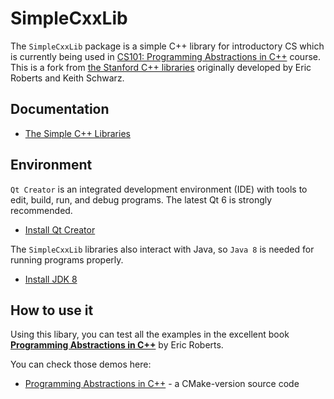 # SimpleCxxLib

 The `SimpleCxxLib` package is a simple C++ library for introductory CS which is currently being used in [CS101: Programming Abstractions in C++](https://cs101.stickmind.com) course. This is a fork from [the Stanford C++ libraries](https://cs.stanford.edu/people/eroberts/StanfordCPPLib/) originally developed by Eric Roberts and Keith Schwarz.

## Documentation

- [The Simple C++ Libraries](https://cppdoc.stickmind.com/)

## Environment

`Qt Creator` is an integrated development environment (IDE) with tools to edit, build, run, and debug programs. The latest Qt 6 is strongly recommended.

- [Install Qt Creator](https://www.qt.io/download-qt-installer)

The `SimpleCxxLib` libraries also interact with Java, so `Java 8` is needed for running programs properly.

- [Install JDK 8](https://adoptium.net/temurin/releases/?version=8)

## How to use it

Using this libary, you can test all the examples in the excellent book [**Programming Abstractions in C++**](https://cs.stanford.edu/people/eroberts/books/ProgrammingAbstractionsInC++/) by Eric Roberts.

You can check those demos here:

- [Programming Abstractions in C++](https://github.com/xuehao/Programming-Abstractions-in-Cpp/) - a CMake-version source code
